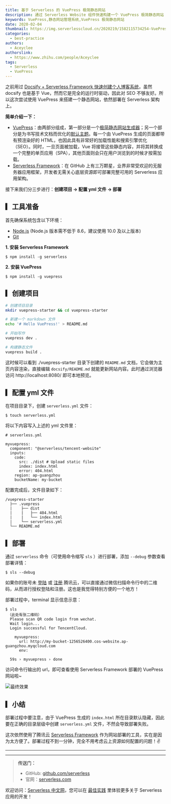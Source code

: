 ```yaml
---
title: 基于 Serverless 的 VuePress 极简静态网站
description: 通过 Serverless Website 组件快速构建一个 VuePress 极简静态网站
keywords: VuePress,静态网站管理系统,VuePress 极简静态网站
date: 2020-02-04
thumbnail: https://img.serverlesscloud.cn/2020219/1582115734254-VuePress_2_%E9%95%BF%E5%89%AF%E6%9C%AC.png
categories:
  - best-practice
authors:
  - Aceyclee
authorslink:
  - https://www.zhihu.com/people/Aceyclee
tags:
  - Serverless
  - VuePress
---
```


之前用过 [Docsify + Serverless Framework 快速创建个人博客系统](https://serverlesscloud.cn/best-practice/2019-12-14-docsify-with-serverless/)，虽然 docsify 也是基于 Vue，然而它是完全的运行时驱动，因此对 SEO 不够友好。所以这次尝试使用 VuePress 来搭建一个静态网站，依然部署在 Serverless 架构上。

**简单介绍一下：**

- [VuePress](https://www.vuepress.cn)：由两部分组成，第一部分是一个[极简静态网站生成器](https://github.com/vuejs/vuepress/tree/master/packages/%40vuepress/core)；另一个部分是为书写技术文档而优化的[默认主题](https://www.vuepress.cn/theme/default-theme-config.html)。每一个由 VuePress 生成的页面都带有预渲染好的 HTML，也因此具有非常好的加载性能和搜索引擎优化（SEO）。同时，一旦页面被加载，Vue 将接管这些静态内容，并将其转换成一个完整的单页应用（SPA），其他页面则会只在用户浏览到的时候才按需加载。
- [Serverless Framework](https://github.com/serverless/serverless/blob/master/README_CN.md)：在 GitHub 上有三万颗星，业界非常受欢迎的无服务器应用框架，开发者无需关心底层资源即可部署完整可用的 Serverless 应用架构。

接下来我们分三步进行：**创建项目 → 配置 yml 文件 → 部署**

## ▎工具准备

首先确保系统包含以下环境：
- [Node.js](https://nodejs.org/en/) (Node.js 版本需不低于 8.6，建议使用 10.0 及以上版本)
- [Git](https://git-scm.com/)

**1. 安装 Serverless Framework**

```
$ npm install -g serverless
```

**2. 安装 VuePress**

```
$ npm install -g vuepress
```

## ▎创建项目

```bash
# 创建项目目录
mkdir vuepress-starter && cd vuepress-starter

# 新建一个 markdown 文件
echo '# Hello VuePress!' > README.md

# 开始写作
vuepress dev .

# 构建静态文件
vuepress build .
```

这时候可以看到 ./vuepress-starter 目录下创建的 `README.md` 文档，它会做为主页内容渲染，直接编辑 `docsify/README.md` 就能更新网站内容。此时通过浏览器访问 http://localhost:8080/ 即可本地预览。


## ▎配置 yml 文件

在项目目录下，创建 `serverless.yml` 文件：

```
$ touch serverless.yml
```

将以下内容写入上述的 yml 文件里：

```console
# serverless.yml

myvuepress:
  component: "@serverless/tencent-website"
  inputs:
    code:
      src: ./dist # Upload static files
      index: index.html
      error: 404.html
    region: ap-guangzhou
    bucketName: my-bucket
```

配置完成后，文件目录如下：

```
/vuepress-starter
  ├── .vuepress
  |    ├── dist
  |    |   ├── 404.html
  |    |   └── index.html
  |    └── serverless.yml
  └── README.md
```

## ▎部署

通过 `serverless` 命令（可使用命令缩写 `sls` ）进行部署，添加 `--debug` 参数查看部署详情：

```
$ sls --debug
```

如果你的账号未 [登陆](https://cloud.tencent.com/login) 或 [注册](https://cloud.tencent.com/register) 腾讯云，可以直接通过微信扫描命令行中的二维码，从而进行授权登陆和注册。这也是我觉得特别方便的一个地方！

部署过程中，terminal 显示信息示意：

```
$ sls
 （此处有张二维码）
  Please scan QR code login from wechat.
  Wait login...
  Login successful for TencentCloud.

    myvuepress:
      url: http://my-bucket-1256526400.cos-website.ap-guangzhou.myqcloud.com
      env:

  59s › myvuepress › done
```

访问命令行输出的 url，即可查看使用 Serverless Framework 部署的 VuePress 网站啦~

![最终效果](https://img.serverlesscloud.cn/2020219/1582114426945-VuePress.jpg)

## ▎小结

部署过程中要注意，由于 VuePress 生成的 `index.html` 所在目录默认隐藏，因此要在正确的目录层级中创建  `serverless.yml` 文件，不然会导致部署失败。

这次依然使用了腾讯云 [Serverless Framework](https://cloud.tencent.com/product/sf) 作为网站部署的工具，实在是因为太方便了。部署过程不到一分钟，完全不用考虑云上资源如何配置的问题！✌️



---
<div id='scf-deploy-iframe-or-md'></div>

---

> **传送门：**
> - GitHub: [github.com/serverless](https://github.com/serverless/serverless/blob/master/README_CN.md)
> - 官网：[serverless.com](https://serverless.com/)

欢迎访问：[Serverless 中文网](https://serverlesscloud.cn/)，您可以在 [最佳实践](https://serverlesscloud.cn/best-practice) 里体验更多关于 Serverless 应用的开发！
